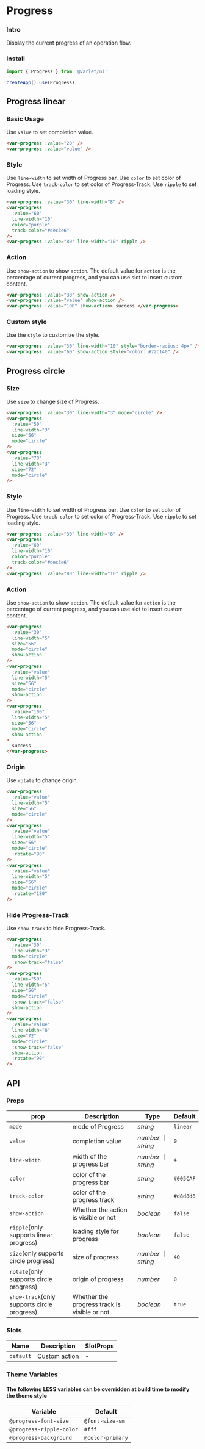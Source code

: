 # Progress

### Intro

Display the current progress of an operation flow.

### Install

```js
import { Progress } from '@varlet/ui'

createApp().use(Progress)
```

## Progress linear

### Basic Usage

Use `value` to set completion value.

```html
<var-progress :value="20" />
<var-progress :value="value" />
```

### Style

Use `line-width` to set width of Progress bar. Use `color` to set color of Progress. Use `track-color` to set color of Progress-Track. Use `ripple` to set loading style.

```html
<var-progress :value="30" line-width="8" />
<var-progress 
  :value="60" 
  line-width="10" 
  color="purple" 
  track-color="#dec3e6" 
/>
<var-progress :value="80" line-width="10" ripple />
```

### Action

Use `show-action` to show `action`. The default value for `action` is the percentage of current progress, and you can use slot to insert custom content.

```html
<var-progress :value="30" show-action />
<var-progress :value="value" show-action />
<var-progress :value="100" show-action> success </var-progress>
```

### Custom style

Use the `style` to customize the style.

```html
<var-progress :value="30" line-width="10" style="border-radius: 4px" />
<var-progress :value="60" show-action style="color: #72c140" />
```

## Progress circle

### Size

Use `size` to change size of Progress.

```html
<var-progress :value="30" line-width="3" mode="circle" />
<var-progress 
  :value="50" 
  line-width="3" 
  size="56" 
  mode="circle" 
/>
<var-progress 
  :value="70" 
  line-width="3" 
  size="72" 
  mode="circle" 
/>
```

### Style

Use `line-width` to set width of Progress bar. Use `color` to set color of Progress. Use `track-color` to set color of Progress-Track. Use `ripple` to set loading style.

```html
<var-progress :value="30" line-width="8" />
<var-progress 
  :value="60" 
  line-width="10" 
  color="purple" 
  track-color="#dec3e6" 
/>
<var-progress :value="80" line-width="10" ripple />
```

### Action

Use `show-action` to show `action`. The default value for `action` is the percentage of current progress, and you can use slot to insert custom content.

```html
<var-progress 
  :value="30" 
  line-width="5" 
  size="56" 
  mode="circle" 
  show-action 
/>
<var-progress 
  :value="value" 
  line-width="5" 
  size="56" 
  mode="circle" 
  show-action 
/>
<var-progress 
  :value="100" 
  line-width="5"
  size="56" 
  mode="circle" 
  show-action
>
  success
</var-progress>
```

### Origin

Use `rotate` to change origin.

```html
<var-progress 
  :value="value" 
  line-width="5" 
  size="56" 
  mode="circle" 
/>
<var-progress
  :value="value"
  line-width="5"
  size="56"
  mode="circle"
  :rotate="90"
/>
<var-progress
  :value="value"
  line-width="5"
  size="56"
  mode="circle"
  :rotate="180"
/>
```

### Hide Progress-Track

Use `show-track` to hide Progress-Track.

```html
<var-progress 
  :value="30" 
  line-width="3" 
  mode="circle" 
  :show-track="false" 
/>
<var-progress
  :value="50"
  line-width="5"
  size="56"
  mode="circle"
  :show-track="false"
  show-action
/>
<var-progress
  :value="value"
  line-width="8"
  size="72"
  mode="circle"
  :show-track="false"
  show-action
  :rotate="90"
/>
```

## API

### Props

| prop | Description      | Type     | Default  |
| --------- | ---------------- | -------- | -------- |
| `mode` | mode of Progress | _string_ | `linear` |
| `value` | completion value   | _number_ ｜ _string_ |  `0`  |
| `line-width` | width of the progress bar  | _number_ ｜ _string_ | `4` |
| `color` | color of the progress bar  | _string_  | `#005CAF` |
| `track-color`  | color of the progress track | _string_   | `#d8d8d8` |
| `show-action` | Whether the action is visible or not | _boolean_ | `false` |
| `ripple`(only supports linear progress) | loading style for progress | _boolean_ | `false` |
| `size`(only supports circle progress) | size of progress | _number_ ｜ _string_ | `40` |
| `rotate`(only supports circle progress) | origin of progress | _number_ | `0` |
| `show-track`(only supports circle progress) | Whether the progress track is visible or not | _boolean_ | `true` |

### Slots

| Name | Description | SlotProps |
| ----- | -------------- | -------- |
| `default` | Custom action | - |

### Theme Variables
#### The following LESS variables can be overridden at build time to modify the theme style

| Variable | Default |
| --- | --- |
| `@progress-font-size` | `@font-size-sm` |
| `@progress-ripple-color` | `#fff` |
| `@progress-background` | `@color-primary` |